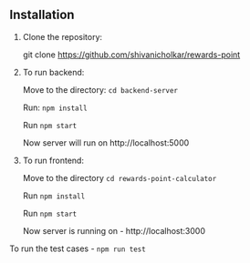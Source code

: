 ## Installation

1. Clone the repository:

   git clone https://github.com/shivanicholkar/rewards-point

2. To run backend:

    Move to the directory: `cd backend-server`

    Run: `npm install`

    Run  `npm start`

    Now server will run on http://localhost:5000


3. To run frontend:

    Move to the directory `cd rewards-point-calculator`

    Run `npm install`

    Run  `npm start`

    Now server is running on  - http://localhost:3000

To run the test cases - `npm run test`







